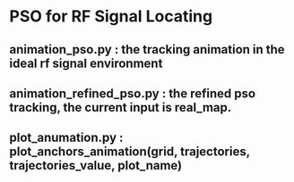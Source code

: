 # PSO for RF Signal Locating

## animation_pso.py : the tracking animation in the ideal rf signal environment 
## animation_refined_pso.py : the refined pso tracking, the current input is real_map.
## plot_anumation.py : plot_anchors_animation(grid, trajectories, trajectories_value, plot_name)